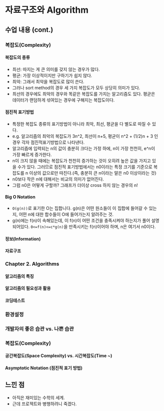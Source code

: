 # 자료구조와 Algorithm

## 수업 내용 (cont.)
### 복잡도(Complexity) 
#### 복잡도의 종류
- 최선: 따지는 게 큰 의미를 갖지 않는 경우가 많다.
- 평균: 가장 이상적이지만 구하기가 쉽지 않다.
- 최악: 그래서 최악을 복잡도로 많이 쓴다.
- 그러나 sort method의 경우 세 가지 복잡도가 모두 상당히 의미가 있다.
- 최선의 경우에도 최악의 경우와 똑같은 복잡도를 가지는 알고리즘도 있다. 평균은 데이터가 랜덤하게 섞여있는 경우에 구해지는 복잡도이다.

#### 점진적 표기방법
- 특정한 복잡도 종류의 표기방법이 아니라 최악, 최선, 평균을 다 별도로 따질 수 있다.
- e.g. 알고리즘의 최악의 복잡도가 3n^2, 최선이 n+5, 평균이 n^2 + (1/2)n + 3 인 경우 각자 점진적표기방법으로 나타낸다.
- 알고리즘에 입력되는 n의 값이 충분히 크다는 가정 하에, n이 가장 천천히, e^n이 가장 빠르게 증가한다.
- n이 크지 않을 때에는 복잡도가 천천히 증가하는 것이 오히려 높은 값을 가지고 있을 수가 있다. 그러므로 점진적 표기방법에서는 n0이라는 특정 크기를 기준으로 복잡도를 n 이상의 값으로만 따진다.(즉, 충분히 큰 n이라는 말은 n0 이상이라는 것)
- n0보다 작은 n에 대해서는 비교의 의미가 없어진다.
- 그럼 n0은 어떻게 구할까? 그래프가 더이상 cross 하지 않는 경우의 n!

#### Big O Notation
- `O(g(n))`로 표기한 O는 집합니다. g(n)은 어떤 원소들이 이 집합에 들어갈 수 있는지, 어떤 n에 대한 합수들이 O에 들어가는지 알려주는 것.
- g(n)에는 f(n)이 속해있는데, 이 f(n)이 어떤 조건을 충족시켜야 하는지가 풀어 설명되어있다. `0<=f(n)<=c*g(n)`을 만족시키는 f(n)이어야 하며, n은 여기서 n0이다.
 

#### 정보(Information)
#### 자료구조

### Chapter 2. Algorithms
#### 알고리즘의 특징

#### 알고리즘의 필요성과 활용
#### 코딩테스트
### 환경설정
### 개발자의 좋은 습관 vs. 나쁜 습관

### 복잡도(Complexity)

#### 공간복잡도(Space Complexity) vs. 시간복잡도(Time ~)

#### Asymptotic Notation (점진적 표기 방법)
## 느낀 점
- 아직은 재미있는 수학의 세계. 
- 근데 프로젝트와 병행하려니 죽겠다.
